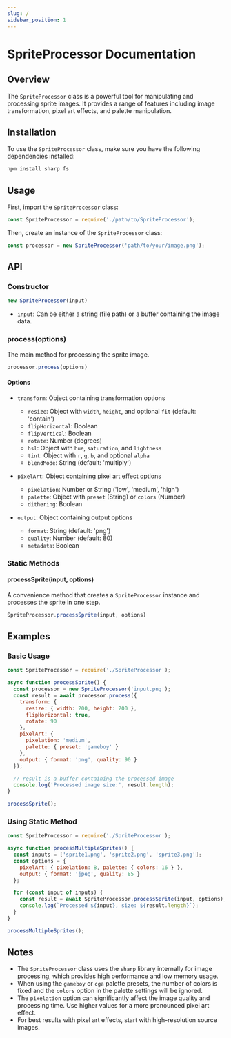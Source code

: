 ```yaml
---
slug: /
sidebar_position: 1
---
```

# SpriteProcessor Documentation

## Overview

The `SpriteProcessor` class is a powerful tool for manipulating and processing sprite images. It provides a range of features including image transformation, pixel art effects, and palette manipulation.

## Installation

To use the `SpriteProcessor` class, make sure you have the following dependencies installed:

```bash
npm install sharp fs
```

## Usage

First, import the `SpriteProcessor` class:

```javascript
const SpriteProcessor = require('./path/to/SpriteProcessor');
```

Then, create an instance of the `SpriteProcessor` class:

```javascript
const processor = new SpriteProcessor('path/to/your/image.png');
```

## API

### Constructor

```javascript
new SpriteProcessor(input)
```

- `input`: Can be either a string (file path) or a buffer containing the image data.

### process(options)

The main method for processing the sprite image.

```javascript
processor.process(options)
```

#### Options

- `transform`: Object containing transformation options
  - `resize`: Object with `width`, `height`, and optional `fit` (default: 'contain')
  - `flipHorizontal`: Boolean
  - `flipVertical`: Boolean
  - `rotate`: Number (degrees)
  - `hsl`: Object with `hue`, `saturation`, and `lightness`
  - `tint`: Object with `r`, `g`, `b`, and optional `alpha`
  - `blendMode`: String (default: 'multiply')

- `pixelArt`: Object containing pixel art effect options
  - `pixelation`: Number or String ('low', 'medium', 'high')
  - `palette`: Object with `preset` (String) or `colors` (Number)
  - `dithering`: Boolean

- `output`: Object containing output options
  - `format`: String (default: 'png')
  - `quality`: Number (default: 80)
  - `metadata`: Boolean

### Static Methods

#### processSprite(input, options)

A convenience method that creates a `SpriteProcessor` instance and processes the sprite in one step.

```javascript
SpriteProcessor.processSprite(input, options)
```

## Examples

### Basic Usage

```javascript
const SpriteProcessor = require('./SpriteProcessor');

async function processSprite() {
  const processor = new SpriteProcessor('input.png');
  const result = await processor.process({
    transform: {
      resize: { width: 200, height: 200 },
      flipHorizontal: true,
      rotate: 90
    },
    pixelArt: {
      pixelation: 'medium',
      palette: { preset: 'gameboy' }
    },
    output: { format: 'png', quality: 90 }
  });

  // result is a buffer containing the processed image
  console.log('Processed image size:', result.length);
}

processSprite();
```

### Using Static Method

```javascript
const SpriteProcessor = require('./SpriteProcessor');

async function processMultipleSprites() {
  const inputs = ['sprite1.png', 'sprite2.png', 'sprite3.png'];
  const options = {
    pixelArt: { pixelation: 8, palette: { colors: 16 } },
    output: { format: 'jpeg', quality: 85 }
  };

  for (const input of inputs) {
    const result = await SpriteProcessor.processSprite(input, options);
    console.log(`Processed ${input}, size: ${result.length}`);
  }
}

processMultipleSprites();
```

## Notes

- The `SpriteProcessor` class uses the `sharp` library internally for image processing, which provides high performance and low memory usage.
- When using the `gameboy` or `cga` palette presets, the number of colors is fixed and the `colors` option in the palette settings will be ignored.
- The `pixelation` option can significantly affect the image quality and processing time. Use higher values for a more pronounced pixel art effect.
- For best results with pixel art effects, start with high-resolution source images.
